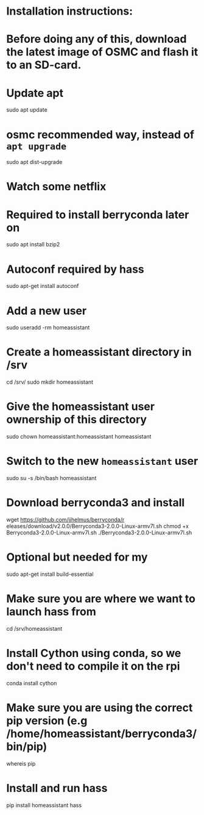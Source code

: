 # Installation instructions:
# Before doing any of this, download the latest image of OSMC and flash it to an SD-card. 

# Update apt
sudo apt update
# osmc recommended way, instead of `apt upgrade`
sudo apt dist-upgrade 
# Watch some netflix

# Required to install berryconda later on
sudo apt install bzip2

# Autoconf required by hass
sudo apt-get install autoconf

# Add a new user
sudo useradd -rm homeassistant

# Create a homeassistant directory in /srv 
cd /srv/
sudo mkdir homeassistant
# Give the homeassistant user ownership of this directory
sudo chown homeassistant:homeassistant homeassistant

# Switch to the new `homeassistant` user
sudo su -s /bin/bash homeassistant

# Download berryconda3 and install
wget https://github.com/jjhelmus/berryconda/r eleases/download/v2.0.0/Berryconda3-2.0.0-Linux-armv7l.sh
chmod +x Berryconda3-2.0.0-Linux-armv7l.sh
./Berryconda3-2.0.0-Linux-armv7l.sh

# Optional but needed for my
sudo apt-get install build-essential

# Make sure you are where we want to launch hass from
cd /srv/homeassistant

# Install Cython using conda, so we don't need to compile it on the rpi
conda install cython
# Make sure you are using the correct pip version (e.g /home/homeassistant/berryconda3/bin/pip) 
whereis pip

# Install and run hass
pip install homeassistant 
hass

